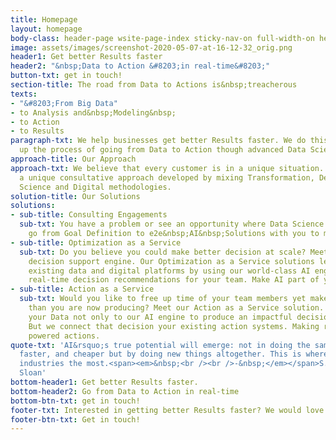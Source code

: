 ```yaml
---
title: Homepage
layout: homepage
body-class: header-page wsite-page-index sticky-nav-on full-width-on header-scroll-animate-off  wsite-theme-light fade-in collapse
image: assets/images/screenshot-2020-05-07-at-16-12-32_orig.png
header1: Get better Results faster
header2: "&nbsp;Data to Action &#8203;in real-time&#8203;"
button-txt: get in touch!
section-title: The road from Data to Actions is&nbsp;treacherous
texts:
- "&#8203;From Big Data"
- to Analysis and&nbsp;Modeling&nbsp;
- to Action
- to Results
paragraph-txt: We help businesses get better Results faster. We do this by speeding
  up the process of going from Data to Action though advanced Data Science methods.
approach-title: Our Approach
approach-txt: We believe that every customer is in a unique situation. So we take
  a unique consultative approach developed by mixing Transformation, Design, Data
  Science and Digital methodologies.
solution-title: Our Solutions
solutions:
- sub-title: Consulting Engagements
  sub-txt: You have a problem or see an opportunity where Data Science can help? We
    go from Goal Definition to e2e&nbsp;AI&nbsp;Solutions with you to make an impact.
- sub-title: Optimization as a Service
  sub-txt: Do you believe you could make better decision at scale? Meet your new AI
    decision support engine. Our Optimization as a Service solutions leverages your
    existing data and digital platforms by using our world-class AI engine to deliver&nbsp;
    real-time decision recommendations for your team. Make AI part of your team.
- sub-title: Action as a Service
  sub-txt: Would you like to free up time of your team members yet make more impact
    than you are now producing? Meet our Action as a Service solution. We connect
    your Data not only to our AI engine to produce an impactful decision recommendation.
    But we connect that decision your existing action systems. Making real-time AI
    powered actions.
quote-txt: 'AI&rsquo;s true potential will emerge: not in doing the same thing better,
  faster, and cheaper but by doing new things altogether. This is where AI will disrupt
  industries the most.<span><em>&nbsp;<br /><br />-&nbsp;</em></span>S. Ransbotham,&nbsp;&nbsp;MIT
  Sloan'
bottom-header1: Get better Results faster.
bottom-header2: Go from Data to Action in real-time
bottom-btn-txt: get in touch!
footer-txt: Interested in getting better Results faster? We would love to have a conversation!
footer-btn-txt: Get in touch!
---
```


